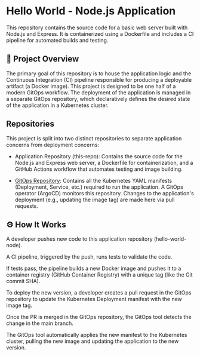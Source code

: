 # Hello World - Node.js Application
This repository contains the source code for a basic web server built with Node.js and Express. It is containerized using a Dockerfile and includes a CI pipeline for automated builds and testing.

## 🚀 Project Overview
The primary goal of this repository is to house the application logic and the Continuous Integration (CI) pipeline responsible for producing a deployable artifact (a Docker image). This project is designed to be one half of a modern GitOps workflow. The deployment of the application is managed in a separate GitOps repository, which declaratively defines the desired state of the application in a Kubernetes cluster.

## Repositories
This project is split into two distinct repositories to separate application concerns from deployment concerns:

- Application Repository (this-repo): Contains the source code for the Node.js and Express web server, a Dockerfile for containerization, and a GitHub Actions workflow that automates testing and image building.

- [GitOps Repository](https://github.com/lisazevedo/gitops): Contains all the Kubernetes YAML manifests (Deployment, Service, etc.) required to run the application. A GitOps operator (ArgoCD) monitors this repository. Changes to the application's deployment (e.g., updating the image tag) are made here via pull requests.

## ⚙️ How It Works
A developer pushes new code to this application repository (hello-world-node).

A CI pipeline, triggered by the push, runs tests to validate the code.

If tests pass, the pipeline builds a new Docker image and pushes it to a container registry (GitHub Container Registry) with a unique tag (like the Git commit SHA).

To deploy the new version, a developer creates a pull request in the GitOps repository to update the Kubernetes Deployment manifest with the new image tag.

Once the PR is merged in the GitOps repository, the GitOps tool detects the change in the main branch.

The GitOps tool automatically applies the new manifest to the Kubernetes cluster, pulling the new image and updating the application to the new version.